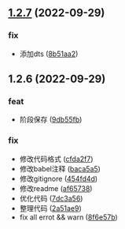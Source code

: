 ## [1.2.7](https://github.com/galaxy-s10/billd-ui/compare/v1.2.6...v1.2.7) (2022-09-29)


### fix

* 添加dts ([8b51aa2](https://github.com/galaxy-s10/billd-ui/commit/8b51aa26077165aa2d10209acdad942629ea61aa))



## 1.2.6 (2022-09-29)


### feat

* 阶段保存 ([9db55fb](https://github.com/galaxy-s10/billd-ui/commit/9db55fb2b146168a11f2885ff47f6a21b243aa04))

### fix

* 修改代码格式 ([cfda2f7](https://github.com/galaxy-s10/billd-ui/commit/cfda2f7fc4264ba859bdbc317bfc569d0881fa94))
* 修改babel注释 ([baca5a5](https://github.com/galaxy-s10/billd-ui/commit/baca5a52b8f1d863de517802a8649f4728dee776))
* 修改gitignore ([454fd4d](https://github.com/galaxy-s10/billd-ui/commit/454fd4d4c9238c667f740eee8eebdc66ea5d6d03))
* 修改readme ([af65738](https://github.com/galaxy-s10/billd-ui/commit/af65738a99bffde34604f39f863fb3a20d466534))
* 优化代码 ([7dc3a56](https://github.com/galaxy-s10/billd-ui/commit/7dc3a566b16b8d76ca4a6609001d94df15b2ab83))
* 整理代码 ([2a51ae9](https://github.com/galaxy-s10/billd-ui/commit/2a51ae997f0a73cb27acf68f75844856c3516dbe))
* fix all errot && warn ([8f6e57b](https://github.com/galaxy-s10/billd-ui/commit/8f6e57bff349655d5416cda2b681572211425a22))



